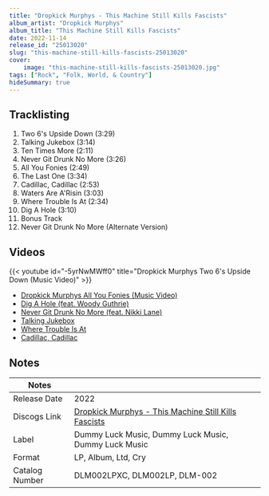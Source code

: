 ```yaml
---
title: "Dropkick Murphys - This Machine Still Kills Fascists"
album_artist: "Dropkick Murphys"
album_title: "This Machine Still Kills Fascists"
date: 2022-11-14
release_id: "25013020"
slug: "this-machine-still-kills-fascists-25013020"
cover:
    image: "this-machine-still-kills-fascists-25013020.jpg"
tags: ["Rock", "Folk, World, & Country"]
hideSummary: true
---
```


## Tracklisting
1. Two 6's Upside Down (3:29)
2. Talking Jukebox (3:14)
3. Ten Times More (2:11)
4. Never Git Drunk No More (3:26)
5. All You Fonies (2:49)
6. The Last One (3:34)
7. Cadillac, Cadillac (2:53)
8. Waters Are A'Risin (3:03)
9. Where Trouble Is At (2:34)
10. Dig A Hole (3:10)
11. Bonus Track
12. Never Git Drunk No More (Alternate Version)

## Videos
{{< youtube id="-5yrNwMWff0" title="Dropkick Murphys Two 6's Upside Down (Music Video)" >}}
- [Dropkick Murphys All You Fonies (Music Video)](https://www.youtube.com/watch?v=kM2Cf6h0-rs)
- [Dig A Hole (feat. Woody Guthrie)](https://www.youtube.com/watch?v=kNaH6VfnB4Y)
- [Never Git Drunk No More (feat. Nikki Lane)](https://www.youtube.com/watch?v=rf63LeDTiOY)
- [Talking Jukebox](https://www.youtube.com/watch?v=7Y7u4T37Scs)
- [Where Trouble Is At](https://www.youtube.com/watch?v=2btpqK2Ss3s)
- [Cadillac, Cadillac](https://www.youtube.com/watch?v=n_GPhieZfqY)

## Notes

| Notes          |             |
| ---------------| ----------- |
| Release Date   | 2022 |
| Discogs Link   | [Dropkick Murphys - This Machine Still Kills Fascists](https://www.discogs.com/release/25013020) |
| Label          | Dummy Luck Music, Dummy Luck Music, Dummy Luck Music |
| Format         | LP, Album, Ltd, Cry |
| Catalog Number | DLM002LPXC, DLM002LP, DLM-002 |

